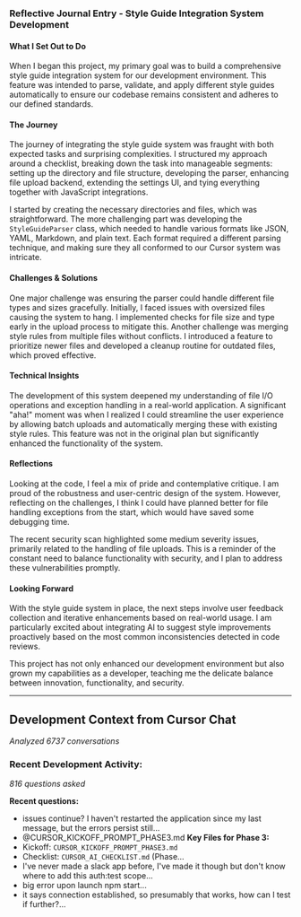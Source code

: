 ### Reflective Journal Entry - Style Guide Integration System Development

#### What I Set Out to Do
When I began this project, my primary goal was to build a comprehensive style guide integration system for our development environment. This feature was intended to parse, validate, and apply different style guides automatically to ensure our codebase remains consistent and adheres to our defined standards.

#### The Journey
The journey of integrating the style guide system was fraught with both expected tasks and surprising complexities. I structured my approach around a checklist, breaking down the task into manageable segments: setting up the directory and file structure, developing the parser, enhancing file upload backend, extending the settings UI, and tying everything together with JavaScript integrations.

I started by creating the necessary directories and files, which was straightforward. The more challenging part was developing the `StyleGuideParser` class, which needed to handle various formats like JSON, YAML, Markdown, and plain text. Each format required a different parsing technique, and making sure they all conformed to our Cursor system was intricate.

#### Challenges & Solutions
One major challenge was ensuring the parser could handle different file types and sizes gracefully. Initially, I faced issues with oversized files causing the system to hang. I implemented checks for file size and type early in the upload process to mitigate this. Another challenge was merging style rules from multiple files without conflicts. I introduced a feature to prioritize newer files and developed a cleanup routine for outdated files, which proved effective.

#### Technical Insights
The development of this system deepened my understanding of file I/O operations and exception handling in a real-world application. A significant "aha!" moment was when I realized I could streamline the user experience by allowing batch uploads and automatically merging these with existing style rules. This feature was not in the original plan but significantly enhanced the functionality of the system.

#### Reflections
Looking at the code, I feel a mix of pride and contemplative critique. I am proud of the robustness and user-centric design of the system. However, reflecting on the challenges, I think I could have planned better for file handling exceptions from the start, which would have saved some debugging time.

The recent security scan highlighted some medium severity issues, primarily related to the handling of file uploads. This is a reminder of the constant need to balance functionality with security, and I plan to address these vulnerabilities promptly.

#### Looking Forward
With the style guide system in place, the next steps involve user feedback collection and iterative enhancements based on real-world usage. I am particularly excited about integrating AI to suggest style improvements proactively based on the most common inconsistencies detected in code reviews.

This project has not only enhanced our development environment but also grown my capabilities as a developer, teaching me the delicate balance between innovation, functionality, and security.

---
## Development Context from Cursor Chat
*Analyzed 6737 conversations*

### Recent Development Activity:
*816 questions asked*

**Recent questions:**
- issues continue? I haven't restarted the application since my last message, but the errors persist still...
- @CURSOR_KICKOFF_PROMPT_PHASE3.md 
**Key Files for Phase 3:**
- Kickoff: `CURSOR_KICKOFF_PROMPT_PHASE3.md`
- Checklist: `CURSOR_AI_CHECKLIST.md` (Phase...
- I've never made a slack app before, I've made it though but don't know where to add this auth:test scope...
- big error upon launch npm start...
- it says connection established, so presumably that works, how can I test if further?...
